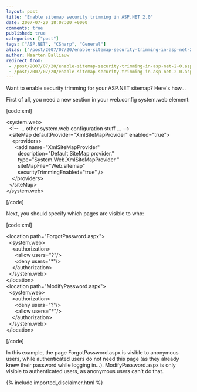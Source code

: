 ```yaml
---
layout: post
title: "Enable sitemap security trimming in ASP.NET 2.0"
date: 2007-07-20 18:07:00 +0000
comments: true
published: true
categories: ["post"]
tags: ["ASP.NET", "CSharp", "General"]
alias: ["/post/2007/07/20/enable-sitemap-security-trimming-in-asp-net-2-0.aspx"]
author: Maarten Balliauw
redirect_from:
 - /post/2007/07/20/enable-sitemap-security-trimming-in-asp-net-2-0.aspx.html
 - /post/2007/07/20/enable-sitemap-security-trimming-in-asp-net-2-0.aspx.html
---
```

<p>
Want to enable security trimming for your ASP.NET sitemap? Here&#39;s how...
</p>
<p>
First of all, you need a new section in your web.config system.web element:
</p>
<p>
[code:xml]
</p>
<p>
&lt;system.web&gt;<br />
&nbsp; &lt;!-- ... other system.web configuration stuff ... --&gt;<br />
&nbsp; &lt;siteMap defaultProvider=&quot;XmlSiteMapProvider&quot; enabled=&quot;true&quot;&gt;<br />
&nbsp;&nbsp;&nbsp; &lt;providers&gt;<br />
&nbsp;&nbsp;&nbsp;&nbsp;&nbsp; &lt;add name=&quot;XmlSiteMapProvider&quot;<br />
&nbsp;&nbsp;&nbsp;&nbsp;&nbsp;&nbsp;&nbsp; description=&quot;Default SiteMap provider.&quot;<br />
&nbsp;&nbsp;&nbsp;&nbsp;&nbsp;&nbsp;&nbsp; type=&quot;System.Web.XmlSiteMapProvider &quot;<br />
&nbsp;&nbsp;&nbsp;&nbsp;&nbsp;&nbsp;&nbsp; siteMapFile=&quot;Web.sitemap&quot;<br />
&nbsp;&nbsp;&nbsp;&nbsp;&nbsp;&nbsp;&nbsp; securityTrimmingEnabled=&quot;true&quot; /&gt;<br />
&nbsp;&nbsp;&nbsp; &lt;/providers&gt;<br />
&nbsp; &lt;/siteMap&gt;<br />
&lt;/system.web&gt;
</p>
<p>
[/code]
</p>
<p>
Next, you should specify which pages are visible to who:
</p>
<p>
[code:xml]
</p>
<p>
&lt;location path=&quot;ForgotPassword.aspx&quot;&gt;<br />
&nbsp; &lt;system.web&gt;<br />
&nbsp;&nbsp;&nbsp; &lt;authorization&gt;<br />
&nbsp;&nbsp;&nbsp;&nbsp;&nbsp; &lt;allow users=&quot;?&quot;/&gt;<br />
&nbsp;&nbsp;&nbsp;&nbsp;&nbsp; &lt;deny users=&quot;*&quot;/&gt;<br />
&nbsp;&nbsp;&nbsp; &lt;/authorization&gt;<br />
&nbsp; &lt;/system.web&gt;<br />
&lt;/location&gt;<br />
&lt;location path=&quot;ModifyPassword.aspx&quot;&gt;<br />
&nbsp; &lt;system.web&gt;<br />
&nbsp;&nbsp;&nbsp; &lt;authorization&gt;<br />
&nbsp;&nbsp;&nbsp;&nbsp;&nbsp; &lt;deny users=&quot;?&quot;/&gt;<br />
&nbsp;&nbsp;&nbsp;&nbsp;&nbsp; &lt;allow users=&quot;*&quot;/&gt;<br />
&nbsp;&nbsp;&nbsp; &lt;/authorization&gt;<br />
&nbsp; &lt;/system.web&gt;<br />
&lt;/location&gt;
</p>
<p>
[/code]
</p>
<p>
In this example, the page ForgotPassword.aspx is visible to anonymous users, while authenticated users do not need this page (as they already knew their password while logging in...). ModifyPassword.aspx is only visible to authenticated users, as anonymous users can&#39;t do that.
</p>

{% include imported_disclaimer.html %}
